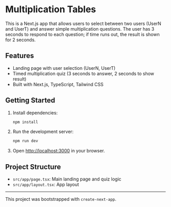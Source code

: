 # Multiplication Tables

This is a Next.js app that allows users to select between two users (UserN and UserT) and answer simple multiplication questions. The user has 3 seconds to respond to each question; if time runs out, the result is shown for 2 seconds.

## Features

- Landing page with user selection (UserN, UserT)
- Timed multiplication quiz (3 seconds to answer, 2 seconds to show result)
- Built with Next.js, TypeScript, Tailwind CSS

## Getting Started

1. Install dependencies:

   ```bash
   npm install
   ```

2. Run the development server:

   ```bash
   npm run dev
   ```

3. Open [http://localhost:3000](http://localhost:3000) in your browser.

## Project Structure

- `src/app/page.tsx`: Main landing page and quiz logic
- `src/app/layout.tsx`: App layout

---

This project was bootstrapped with `create-next-app`.
